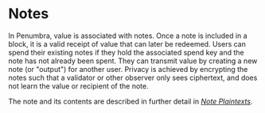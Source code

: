 # Notes

In Penumbra, value is associated with notes. Once a note is included in a block, it is a valid receipt of value that can later be redeemed. Users can spend their existing notes if they hold the associated spend key and the note has not already been spent. They can transmit value by creating a new note (or "output") for another user. Privacy is achieved by encrypting the notes such that a validator or other observer only sees ciphertext, and does not learn the value or recipient of the note.

The note and its contents are described in further detail in [*Note Plaintexts*](./notes/note_plaintexts.md).
